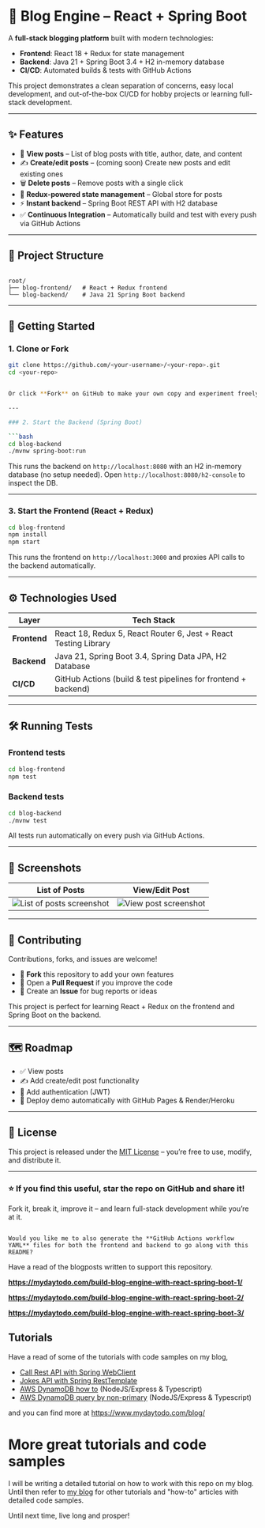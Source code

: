 # 📝 Blog Engine – React + Spring Boot  

A **full-stack blogging platform** built with modern technologies:

- **Frontend**: React 18 + Redux for state management  
- **Backend**: Java 21 + Spring Boot 3.4 + H2 in-memory database  
- **CI/CD**: Automated builds & tests with GitHub Actions  

This project demonstrates a clean separation of concerns, easy local development, and out-of-the-box CI/CD for hobby projects or learning full-stack development.

---

## ✨ Features

- 📰 **View posts** – List of blog posts with title, author, date, and content  
- ✍️ **Create/edit posts** – (coming soon) Create new posts and edit existing ones  
- 🗑️ **Delete posts** – Remove posts with a single click  
- 🔄 **Redux-powered state management** – Global store for posts  
- ⚡ **Instant backend** – Spring Boot REST API with H2 database  
- ✅ **Continuous Integration** – Automatically build and test with every push via GitHub Actions  

---

## 📂 Project Structure

```

root/
├── blog-frontend/   # React + Redux frontend
└── blog-backend/    # Java 21 Spring Boot backend

````

---

## 🚀 Getting Started

### 1. Clone or Fork

```bash
git clone https://github.com/<your-username>/<your-repo>.git
cd <your-repo>


Or click **Fork** on GitHub to make your own copy and experiment freely.

---

### 2. Start the Backend (Spring Boot)

```bash
cd blog-backend
./mvnw spring-boot:run
```

This runs the backend on `http://localhost:8080` with an H2 in-memory database (no setup needed).
Open `http://localhost:8080/h2-console` to inspect the DB.

---

### 3. Start the Frontend (React + Redux)

```bash
cd blog-frontend
npm install
npm start
```

This runs the frontend on `http://localhost:3000` and proxies API calls to the backend automatically.

---

## ⚙️ Technologies Used

| Layer        | Tech Stack                                                      |
| ------------ | --------------------------------------------------------------- |
| **Frontend** | React 18, Redux 5, React Router 6, Jest + React Testing Library |
| **Backend**  | Java 21, Spring Boot 3.4, Spring Data JPA, H2 Database          |
| **CI/CD**    | GitHub Actions (build & test pipelines for frontend + backend)  |

---

## 🛠️ Running Tests

### Frontend tests

```bash
cd blog-frontend
npm test
```

### Backend tests

```bash
cd blog-backend
./mvnw test
```

All tests run automatically on every push via GitHub Actions.

---

## 📸 Screenshots

| List of Posts                               | View/Edit Post                         |
| ------------------------------------------- | -------------------------------------- |
| ![List of posts screenshot](docs/posts.png) | ![View post screenshot](docs/view.png) |

---

## 🤝 Contributing

Contributions, forks, and issues are welcome!

* 🍴 **Fork** this repository to add your own features
* 🔧 Open a **Pull Request** if you improve the code
* 🐛 Create an **Issue** for bug reports or ideas

This project is perfect for learning React + Redux on the frontend and Spring Boot on the backend.

---

## 🗺️ Roadmap

* ✅ View posts
* ✍️ Add create/edit post functionality
* 🔐 Add authentication (JWT)
* 🚀 Deploy demo automatically with GitHub Pages & Render/Heroku

---

## 📜 License

This project is released under the [MIT License](LICENSE) – you’re free to use, modify, and distribute it.

---

### ⭐ If you find this useful, **star** the repo on GitHub and share it!

Fork it, break it, improve it – and learn full-stack development while you’re at it.

```

Would you like me to also generate the **GitHub Actions workflow YAML** files for both the frontend and backend to go along with this README?
```



Have a read of the blogposts written to support this repository.

**https://mydaytodo.com/build-blog-engine-with-react-spring-boot-1/**

**https://mydaytodo.com/build-blog-engine-with-react-spring-boot-2/**

**https://mydaytodo.com/build-blog-engine-with-react-spring-boot-3/**

## Tutorials

Have a read of some of the tutorials with code samples on my blog,

- [Call Rest API with Spring WebClient]
- [Jokes API with Spring RestTemplate]
- [AWS DynamoDB how to] (NodeJS/Express & Typescript)
- [AWS DynamoDB query by non-primary] (NodeJS/Express & Typescript)

and you can find more at https://www.mydaytodo.com/blog/

# More great tutorials and code samples

I will be writing a detailed tutorial on how to work with this repo on my blog. Until then refer to [my blog] for other
tutorials and "how-to" articles with detailed code samples.

Until next time, live long and prosper!


[How to Catch ExpiredJwtException in Spring OncePerRequestFilter]: https://mydaytodo.com/how-to-catch-expiredjwtexception-in-spring-onceperrequestfilter/

[Upload to AWS S3 bucket from Java Spring Boot app]: https://mydaytodo.com/upload-to-aws-s3-bucket-from-java-spring-boot-app/

[File share app - social file share feature]: https://mydaytodo.com/epic-social-file-share-feature/

[How to build a Spring Boot API with reactjs frontend]: https://mydaytodo.com/spring-boot-api-with-reactjs/

[Jokes API with Spring RestTemplate]: https://mydaytodo.com/how-to-build-a-jokes-client-in-java-spring-boot-with-resttemplate/

[Call Rest API with Spring WebClient]: https://mydaytodo.com/how-to-call-rest-api-with-webclient/

[Node Typescript CRUD Notes]: https://github.com/cptdanko/node_typescript_crud_notes

[AWS DynamoDB query by non-primary]: https://mydaytodo.com/how-to-query-dynamodb-with-non-primary-key-column/

[AWS DynamoDB how to]: https://mydaytodo.com/aws-dynamodb-typescript-how-to/

[frontend in the repo]: https://github.com/cptdanko/react_typescript_todo_list

[native iOS app]: https://apps.apple.com/au/app/my-day-to-do-smart-task-list/id1020072048

[line 16]: https://github.com/cptdanko/nodetypescriptcrudnotes/blob/main/src/db.ts#L16

[my blog]: https://mydaytodo.com/blog/

[line 17]: https://github.com/cptdanko/nodetypescriptcrudnotes/blob/main/src/db.ts#L17

[AWS docs]: https://docs.aws.amazon.com/cli/latest/userguide/cli-configure-envvars.html

